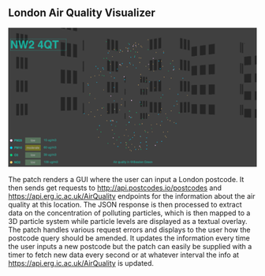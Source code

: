 ## London Air Quality Visualizer
![Screenshot](https://raw.githubusercontent.com/dancingpixelsvj/data_viz_project/master/assets/screenshot.png)


The patch renders a GUI where the user can input a London postcode. It then sends get requests to http://api.postcodes.io/postcodes and https://api.erg.ic.ac.uk/AirQuality endpoints for the information about the air quality at this location. The JSON response is then processed to extract data on the concentration of polluting particles, which is then mapped to a 3D particle system while particle levels are displayed as a textual overlay. The patch handles various request errors and displays to the user how the postcode query should be amended. It updates the information every time the user inputs a new postcode but the patch can easily be supplied with a timer to fetch new data every second or at whatever interval the info at  https://api.erg.ic.ac.uk/AirQuality is updated.
